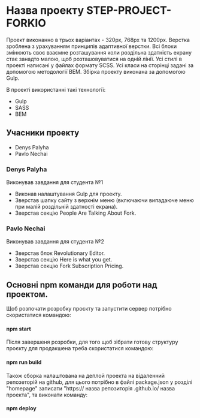 # Назва проекту  **STEP-PROJECT-FORKIO**
 
Проект виконанно в трьох варіантах - 320px, 768px та 1200px.
Верстка зроблена з урахуванням принципів адаптивної верстки. 
Всі блоки змінюють своє взаємне розташування коли роздільна здатність екрану стає занадто малою, щоб розташовуватися на одній лінії.
Усі стилі в проекті написані у файлах формату SCSS.
Усі класи на сторінці задані за допомогою методології BEM.
Збірка проекту виконана за допомогою Gulp.

В проекті використанні такі технології:
  * Gulp
  * SASS
  * BEM
  
## Учасники проекту

* Denys Palyha
* Pavlo Nechai

### Denys Palyha 

Виконував завдання для студента №1

* Виконав налаштування Gulp для проекту.
* Зверстав шапку сайту з верхнім меню (включаючи випадаюче меню при малій роздільній здатності екрана).
* Зверстав секцію People Are Talking About Fork.

### Pavlo Nechai 

Виконував завдання для студента №2

* Зверстав блок Revolutionary Editor.
* Зверстав секцію Here is what you get.
* Зверстав секцію Fork Subscription Pricing.

## Основні npm команди для роботи над проектом.

Щоб розпочати розробку проєкту та запустити сервер потрібно скористатися командою:

#### npm start

Після завершеня розробки, для того щоб зібрати готову структуру проєкту для продакшена треба скористатися командою:

#### npm run build

Також сборка налаштована на деплой проекта на відаленний репозеторій на github, для цього потрібно в файлі package.json у розділі "homepage" записати "https:// назва репозиторія .github.io/ назва проекта", та виконати команду:

#### npm deploy
